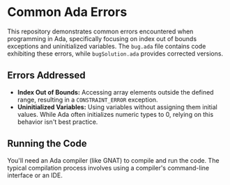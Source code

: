 # Common Ada Errors
This repository demonstrates common errors encountered when programming in Ada, specifically focusing on index out of bounds exceptions and uninitialized variables.  The `bug.ada` file contains code exhibiting these errors, while `bugSolution.ada` provides corrected versions.

## Errors Addressed

* **Index Out of Bounds:** Accessing array elements outside the defined range, resulting in a `CONSTRAINT_ERROR` exception.
* **Uninitialized Variables:** Using variables without assigning them initial values.  While Ada often initializes numeric types to 0, relying on this behavior isn't best practice.

## Running the Code

You'll need an Ada compiler (like GNAT) to compile and run the code.  The typical compilation process involves using a compiler's command-line interface or an IDE.
